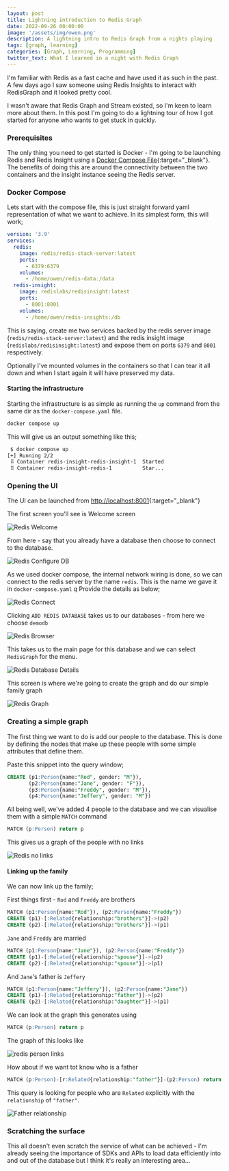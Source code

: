 ```yaml
---
layout: post
title: Lightning introduction to Redis Graph
date: 2022-09-26 00:00:00
image: '/assets/img/owen.png'
description: A lightning intro to Redis Graph from a nights playing
tags: [graph, learning]
categories: [Graph, Learning, Programming]
twitter_text: What I learned in a night with Redis Graph
---
```


I'm familiar with Redis as a fast cache and have used it as such in the past. A few days ago I saw someone using Redis Insights to interact with RedisGraph and it looked pretty cool.

I wasn't aware that Redis Graph and Stream existed, so I'm keen to learn more about them. In this post I'm going to do a lightning tour of how I got started for anyone who wants to get stuck in quickly.

### Prerequisites

The only thing you need to get started is Docker - I'm going to be launching Redis and Redis Insight using a [Docker Compose File](https://docs.docker.com/compose/gettingstarted/){:target="_blank"}. The benefits of doing this are around the connectivity between the two containers and the insight instance seeing the Redis server.

### Docker Compose

Lets start with the compose file, this is just straight forward yaml representation of what we want to achieve. In its simplest form, this will work;

```yaml
version: '3.9'
services:
  redis:
    image: redis/redis-stack-server:latest
    ports:
      - 6379:6379
    volumes:
      - /home/owen/redis-data:/data
  redis-insight:
    image: redislabs/redisinsight:latest
    ports:
      - 8001:8001
    volumes:
      - /home/owen/redis-insights:/db
```

This is saying, create me two services backed by the redis server image (`redis/redis-stack-server:latest`) and the redis insight image (`redislabs/redisinsight:latest`) and expose them on ports `6379` and `8001` respectively. 

Optionally I've mounted volumes in the containers so that I can tear it all down and when I start again it will have preserved my data.

#### Starting the infrastructure

Starting the infrastructure is as simple as running the `up` command from the same dir as the `docker-compose.yaml` file.

```bash
docker compose up
```

This will give us an output something like this;


```bash
 $ docker compose up  
[+] Running 2/2
 ⠿ Container redis-insight-redis-insight-1  Started                                   0.5s
 ⠿ Container redis-insight-redis-1          Star...                                   0.5s
```

### Opening the UI

The UI can be launched from [http://localhost:8001](http://localhost:8001/){:target="_blank"}

The first screen you'll see is Welcome screen 

![Redis Welcome](../images/redis_insight_1.png)

From here - say that you already have a database then choose to connect to the database.

![Redis Configure DB](../images/redis_insight_2.png)

As we used docker compose, the internal network wiring is done, so we can connect to the redis server by the name  `redis`. This is the name we gave it in `docker-compose.yaml`
q
Provide the details as below;

![Redis Connect](../images/redis_insight_3.png)

Clicking `ADD REDIS DATABASE` takes us to our databases - from here we choose `demodb`

![Redis Browser](../images/redis_insight_4.png)

This takes us to the main page for this database and we can select `RedisGraph` for the menu.

![Redis Database Details](../images/redis_insight_5.png)


This screen is where we're going to create the graph and do our simple family graph

![Redis Graph](../images/redis_insight_6.png)






### Creating a simple graph

The first thing we want to do is add our people to the database. This is done by defining the nodes that make up these people with some simple attributes that define them.

Paste this snippet into the query window;


```sql
CREATE (p1:Person{name:"Rod", gender: "M"}),
       (p2:Person{name:"Jane", gender: "F"}),
       (p3:Person{name:"Freddy", gender: "M"}),
       (p4:Person{name:"Jeffery", gender: "M"})
```

All being well, we've added 4 people to the database and we can visualise them with a simple `MATCH` command

```sql
MATCH (p:Person) return p
```

This gives us a graph of the people with no links

![Redis no links](../images/redis_person_1.png)

#### Linking up the family

We can now link up the family;

First things first - `Rod` and `Freddy` are brothers

```sql
MATCH (p1:Person{name:"Rod"}), (p2:Person{name:"Freddy"})
CREATE (p1)-[:Related{relationship:"brothers"}]->(p2)
CREATE (p2)-[:Related{relationship:"brothers"}]->(p1)
```

`Jane` and `Freddy` are married
```sql
MATCH (p1:Person{name:"Jane"}), (p2:Person{name:"Freddy"})
CREATE (p1)-[:Related{relationship:"spouse"}]->(p2)
CREATE (p2)-[:Related{relationship:"spouse"}]->(p1)
```

And `Jane`'s father is `Jeffery`

```sql
MATCH (p1:Person{name:"Jeffery"}), (p2:Person{name:"Jane"})
CREATE (p1)-[:Related{relationship:"father"}]->(p2)
CREATE (p2)-[:Related{relationship:"daughter"}]->(p1)
```

We can look at the graph this generates using

```sql
MATCH (p:Person) return p
```

The graph of this looks like 

![redis person links](../images/redis_person_2.png)

How about if we want tot know who is a father

```sql
MATCH (p:Person)-[r:Related{relationship:"father"}]-(p2:Person) return p
```

This query is looking for people who are `Related` explicitly with the `relationship` of `"father"`.

![Father relationship](../images/redis_person_3.png)

### Scratching the surface

This all doesn't even scratch the service of what can be achieved - I'm already seeing the importance of SDKs and APIs to load data efficiently into and out of the database but I think it's really an interesting area...